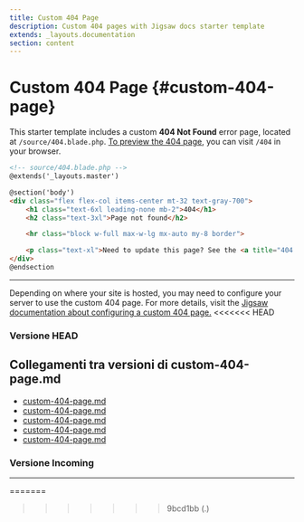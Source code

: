 ```yaml
---
title: Custom 404 Page
description: Custom 404 pages with Jigsaw docs starter template
extends: _layouts.documentation
section: content
---
```


# Custom 404 Page {#custom-404-page}

This starter template includes a custom __404 Not Found__ error page, located at `/source/404.blade.php`. [To preview the 404 page](/404), you can visit `/404` in your browser.

```html
<!-- source/404.blade.php -->
@extends('_layouts.master')

@section('body')
<div class="flex flex-col items-center mt-32 text-gray-700">
    <h1 class="text-6xl leading-none mb-2">404</h1>
    <h2 class="text-3xl">Page not found</h2>

    <hr class="block w-full max-w-lg mx-auto my-8 border">

    <p class="text-xl">Need to update this page? See the <a title="404 Page Documentation" href="/docs/404"> documentation here</a>.</p>
</div>
@endsection
```

---

Depending on where your site is hosted, you may need to configure your server to use the custom 404 page. For more details, visit the [Jigsaw documentation about configuring a custom 404 page.](https://jigsaw.tighten.co/docs/custom-404-page/)
<<<<<<< HEAD
### Versione HEAD


## Collegamenti tra versioni di custom-404-page.md
* [custom-404-page.md](../../../Gdpr/docs/custom-404-page.md)
* [custom-404-page.md](../../../Xot/docs/custom-404-page.md)
* [custom-404-page.md](../../../UI/docs/custom-404-page.md)
* [custom-404-page.md](../../../Tenant/docs/it/custom-404-page.md)
* [custom-404-page.md](../../../Cms/docs/custom-404-page.md)


### Versione Incoming


---

=======
>>>>>>> 9bcd1bb (.)
